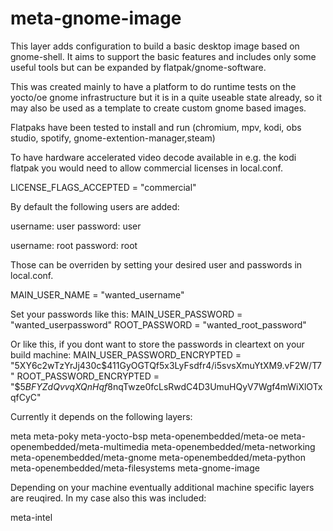 # meta-gnome-image

This layer adds configuration to build a basic desktop image based on gnome-shell.
It aims to support the basic features and includes only some useful tools but can
be expanded by flatpak/gnome-software.

This was created mainly to have a platform to do runtime tests on the yocto/oe gnome
infrastructure but it is in a quite useable state already, so it may also be used as a
template to create custom gnome based images.

Flatpaks have been tested to install and run (chromium, mpv, kodi, obs studio, spotify,
gnome-extention-manager,steam)

To have hardware accelerated video decode available in e.g. the kodi flatpak you would
need to allow commercial licenses in local.conf.

  LICENSE_FLAGS_ACCEPTED = "commercial"

By default the following users are added:

  username: user
  password: user

  username: root
  password: root

Those can be overriden by setting your desired user and passwords in local.conf.

  MAIN_USER_NAME = "wanted_username"

Set your passwords like this:
  MAIN_USER_PASSWORD = "wanted_userpassword"
  ROOT_PASSWORD = "wanted_root_password"

Or like this, if you dont want to store the passwords in cleartext on your build machine:
  MAIN_USER_PASSWORD_ENCRYPTED = "$5$XY6c2wTzYrJj430c$411GyOGTQf5x3LyFsdfr4/i5svsXmuYtXM9.vF2W/T7"
  ROOT_PASSWORD_ENCRYPTED = "$5$BFYZdQvvqXQnHqf8$nqTwze0fcLsRwdC4D3UmuHQyV7Wgf4mWiXlOTxqfCyC"

Currently it depends on the following layers:

  meta
  meta-poky
  meta-yocto-bsp
  meta-openembedded/meta-oe
  meta-openembedded/meta-multimedia
  meta-openembedded/meta-networking
  meta-openembedded/meta-gnome
  meta-openembedded/meta-python
  meta-openembedded/meta-filesystems
  meta-gnome-image
  
Depending on your machine eventually additional machine specific layers are reuqired.
In my case also this was included:

  meta-intel
